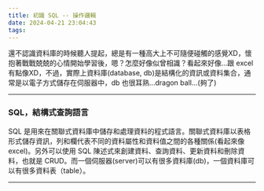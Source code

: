 ```yaml
---
title: 初識 SQL -- 操作邏輯
date: 2024-04-21 23:04:43
tags:
---
```

還不認識資料庫的時候聽人提起，總是有一種高大上不可隨便碰觸的感覺XD，懷抱著戰戰兢兢的心情開始學習後，嗯？怎麼好像似曾相識？看起來好像...跟 excel 有點像XD，不過，實際上資料庫(database, db)是結構化的資訊或資料集合，通常是以電子方式儲存在伺服器中，db 也很耳熟...dragon ball...(夠了)
<!-- more -->

---
### SQL，結構式查詢語言
SQL 是用來在關聯式資料庫中儲存和處理資料的程式語言。關聯式資料庫以表格形式儲存資訊，列和欄代表不同的資料屬性和資料值之間的各種關係(看起來像 excel)。另外可以使用 SQL 陳述式來創建資料、查詢資料、更新資料和刪除資料，也就是 CRUD。而一個伺服器(server)可以有很多資料庫(db)，一個資料庫可以有很多資料表（table）。

---
### 